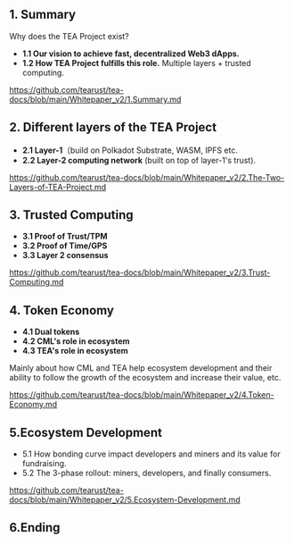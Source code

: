 ## 1. Summary
Why does the TEA Project exist?

- **1.1 Our vision to achieve fast, decentralized Web3 dApps.**
- **1.2 How TEA Project fulfills this role.** Multiple layers + trusted computing.

https://github.com/tearust/tea-docs/blob/main/Whitepaper_v2/1.Summary.md

## 2. Different layers of the TEA Project

- **2.1 Layer-1**（build on Polkadot Substrate, WASM, IPFS etc.
- **2.2 Layer-2 computing network** (built on top of layer-1's trust).

https://github.com/tearust/tea-docs/blob/main/Whitepaper_v2/2.The-Two-Layers-of-TEA-Project.md

## 3. Trusted Computing

- **3.1 Proof of Trust/TPM**
- **3.2 Proof of Time/GPS**
- **3.3 Layer 2 consensus**

https://github.com/tearust/tea-docs/blob/main/Whitepaper_v2/3.Trust-Computing.md

## 4. Token Economy
- **4.1 Dual tokens**
- **4.2 CML's role in ecosystem**
- **4.3 TEA's role in ecosystem**

Mainly about how CML and TEA help ecosystem development and their ability to follow the growth of the ecosystem and increase their value, etc.

https://github.com/tearust/tea-docs/blob/main/Whitepaper_v2/4.Token-Economy.md

## 5.Ecosystem Development
- 5.1 How bonding curve impact developers and miners and its value for fundraising.
- 5.2 The 3-phase rollout: miners, developers, and finally consumers.

https://github.com/tearust/tea-docs/blob/main/Whitepaper_v2/5.Ecosystem-Development.md

## 6.Ending
